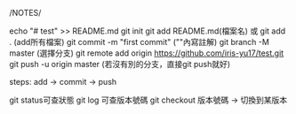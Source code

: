 /NOTES/

echo "# test" >> README.md
git init
git add README.md(檔案名)  或  git add . (add所有檔案)
git commit -m "first commit"  (""內寫註解)
git branch -M master    (選擇分支)
git remote add origin https://github.com/iris-yu17/test.git
git push -u origin master (若沒有別的分支，直接git push就好)


steps: add -> commit -> push


git status可查狀態
git log 可查版本號碼
git checkout 版本號碼 -> 切換到某版本